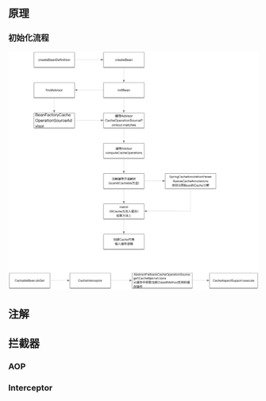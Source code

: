 ## 原理

### 初始化流程
![](/assets/spring/spring-cache-init.png)

## 注解

## 拦截器

### AOP

### Interceptor



